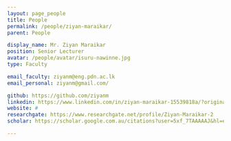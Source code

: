 ```yaml
---
layout: page_people
title: People
permalink: /people/ziyan-maraikar/
parent: People

display_name: Mr. Ziyan Maraikar
position: Senior Lecturer
avatar: /people/avatar/isuru-nawinne.jpg
type: Faculty

email_faculty: ziyanm@eng.pdn.ac.lk
email_personal: ziyanm@gmail.com/

github: https://github.com/ziyanm
linkedin: https://www.linkedin.com/in/ziyan-maraikar-15539818a/?originalSubdomain=de
website: #
researchgate: https://www.researchgate.net/profile/Ziyan-Maraikar-2
scholar: https://scholar.google.com.au/citations?user=5xf_7TAAAAAJ&hl=en

---
```

